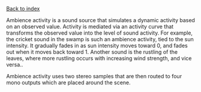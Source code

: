 [Back to index](Soundgarden_Documentation.md)


Ambience activity is a sound source that simulates a dynamic activity based on an observed value. Activity is mediated via an activity curve that transforms the observed value into the level of sound activity. For example, the cricket sound in the swamp is such an ambience activity, tied to the sun intensity. It gradually fades in as sun intensity moves toward 0, and fades out when it moves back toward 1. Another sound is the rustling of the leaves, where more rustling occurs with increasing wind strength, and vice versa..

Ambience activity uses two stereo samples that are then routed to four mono outputs which are placed around the scene.